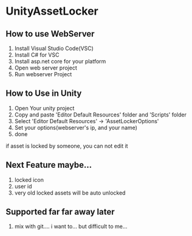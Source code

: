 # UnityAssetLocker

## How to use WebServer
1. Install Visual Studio Code(VSC)
2. Install C# for VSC
3. Install asp.net core for your platform
4. Open web server project
5. Run webserver Project

## How to Use in Unity
1. Open Your unity project
2. Copy and paste 'Editor Default Resources' folder and 'Scripts' folder
3. Select 'Editor Default Resources' -> 'AssetLockerOptions'
4. Set your options(webserver's ip, and your name)
5. done

if asset is locked by someone, you can not edit it

## Next Feature maybe...
1. locked icon
2. user id
3. very old locked assets will be auto unlocked

## Supported far far away later
1. mix with git.... i want to... but difficult to me...

